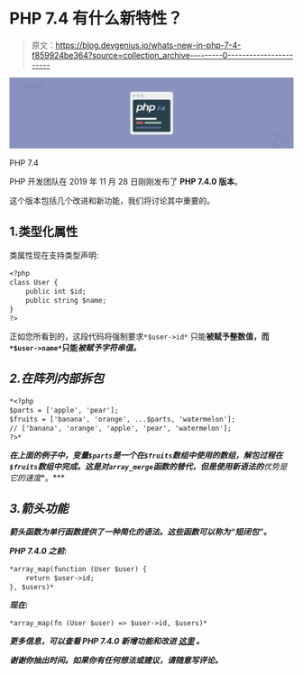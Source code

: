 # PHP 7.4 有什么新特性？

> 原文：<https://blog.devgenius.io/whats-new-in-php-7-4-f859924be364?source=collection_archive---------0----------------------->

![](img/26d9cefc0142ff138d294ec72c8e14a5.png)

PHP 7.4

PHP 开发团队在 2019 年 11 月 28 日刚刚发布了 **PHP 7.4.0 版本**。

这个版本包括几个改进和新功能，我们将讨论其中重要的。

## 1.类型化属性

类属性现在支持类型声明:

```
<?php
class User {
    public int $id;
    public string $name;
}
?>
```

正如您所看到的，这段代码将强制要求`*$user->id*` 只能**被赋予整数值，而`*$user->name*`只能*被赋予字符串值。***

## ***2.在阵列内部拆包***

```
*<?php
$parts = ['apple', 'pear'];
$fruits = ['banana', 'orange', ...$parts, 'watermelon'];
// ['banana', 'orange', 'apple', 'pear', 'watermelon'];
?>*
```

***在上面的例子中，变量`$parts`是一个在`$fruits`数组中使用的数组，解包过程在`$fruits`数组中完成。这是对`array_merge`函数的替代，但是使用新语法的**优势是它的速度**。***

## ***3.箭头功能***

***箭头函数为单行函数提供了一种简化的语法。这些函数可以称为“短闭包”。***

***PHP 7.4.0 之前:***

```
*array_map(function (User $user) {
    return $user->id;  
}, $users)*
```

***现在:***

```
*array_map(fn (User $user) => $user->id, $users)*
```

*****更多信息，可以查看 PHP 7.4.0 新增功能和改进** [**这里**](https://www.php.net/archive/2019.php#2019-11-28-1) **。*****

***谢谢你抽出时间。如果你有任何想法或建议，请随意写评论。***